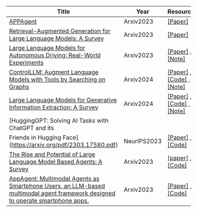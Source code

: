 | Title| Year |Resources|
| ------- | ----- | ------ |
|[APPAgent](https://arxiv.org/pdf/2312.13771.pdf)|Arxiv2023|[[Paper]](https://arxiv.org/pdf/2312.13771.pdf)|
|[Retrieval-Augmented Generation for Large Language Models: A Survey](https://arxiv.org/pdf/2312.10997v1.pdf)|Arxiv2023|[[Paper]](https://arxiv.org/pdf/2312.10997v1.pdf)|
|[Large Language Models for Autonomous Driving: Real-World Experiments](https://arxiv.org/abs/2312.09397)|Arxiv2023|[[Paper]](https://arxiv.org/abs/2312.09397) ,[[Note]](https://mp.weixin.qq.com/s/LIah1o_xezfsPsgKw3QwVw)|
|[ControlLLM: Augment Language Models with Tools by Searching on Graphs](https://arxiv.org/abs/2310.17796)|Arxiv2024|[[Paper]](https://arxiv.org/abs/2310.17796) ,[[Code]](https://github.com/OpenGVLab/ControlLLM) ,[[Note]](https://mp.weixin.qq.com/s/mS0U85v2JOaM1-mIxBNiSw)|
|[Large Language Models for Generative Information Extraction: A Survey](https://arxiv.org/pdf/2312.17617.pdf)|Arxiv2024|[[Paper]](https://arxiv.org/pdf/2312.17617.pdf) ,[[Code]](https://github.com/quqxui/Awesome-LLM4IE-Papers) ,[[Note]](https://mp.weixin.qq.com/s/5vTA5R362BPM1sSahulpUw)|
|[HuggingGPT: Solving AI Tasks with ChatGPT and its
Friends in Hugging Face](https://arxiv.org/pdf/2303.17580.pdf)|NeurIPS2023|[[Paper]](https://arxiv.org/pdf/2303.17580.pdf) ,[[Code]](https://github.com/microsoft/JARVIS)|
|[The Rise and Potential of Large Language Model Based Agents: A Survey](https://arxiv.org/abs/2309.07864)|Arxiv2023|[[paper]](https://arxiv.org/abs/2309.07864) ,[[Code]](https://github.com/WooooDyy/LLM-Agent-Paper-List)|
|[AppAgent: Multimodal Agents as Smartphone Users, an LLM-based multimodal agent framework designed to operate smartphone apps.](https://arxiv.org/abs/2312.13771)|Arxiv2023|[[Paper]](https://arxiv.org/abs/2312.13771) ,[[Code]](https://github.com/mnotgod96/AppAgent)|

